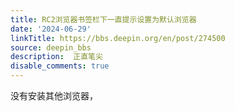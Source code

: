 ```yaml
---
title: RC2浏览器书签栏下一直提示设置为默认浏览器
date: '2024-06-29'
linkTitle: https://bbs.deepin.org/en/post/274500
source: deepin_bbs
description:  正直笔尖 
disable_comments: true
---
```

没有安装其他浏览器，
